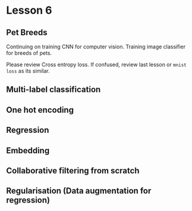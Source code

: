 # Lesson 6

## Pet Breeds

Continuing on training CNN for computer vision. Training image classifier for breeds of pets.

Please review Cross entropy loss. If confused, review last lesson or `mnist loss` as its similar.

## Multi-label classification
## One hot encoding
## Regression
## Embedding
## Collaborative filtering from scratch
## Regularisation (Data augmentation for regression)
